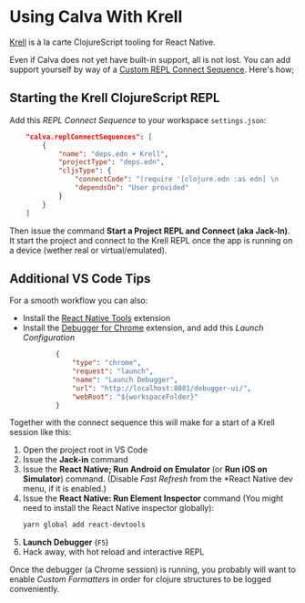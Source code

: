 # Using Calva With Krell

[Krell](https://github.com/vouch-opensource/krell) is à la carte ClojureScript tooling for React Native.

Even if Calva does not yet have built-in support, all is not lost. You can add support yourself by way of a [Custom REPL Connect Sequence](connect-sequences.md). Here's how;

## Starting the Krell ClojureScript REPL

Add this *REPL Connect Sequence* to your workspace `settings.json`:

```json
    "calva.replConnectSequences": [
        {
            "name": "deps.edn + Krell",
            "projectType": "deps.edn",
            "cljsType": {
                "connectCode": "(require '[clojure.edn :as edn] \n    '[clojure.java.io :as io]\n    '[cider.piggieback] \n    '[krell.api :as krell]\n    '[krell.repl])\n\n(def config (edn/read-string (slurp (io/file \"build.edn\"))))\n(apply cider.piggieback/cljs-repl (krell.repl/repl-env) (mapcat identity config))",
                "dependsOn": "User provided"
            }
        }
    ]
```

Then issue the command **Start a Project REPL and Connect (aka Jack-In)**. It start the project and connect to the Krell REPL once the app is running on a device (wether real or virtual/emulated).

## Additional VS Code Tips

For a smooth workflow you can also:

* Install the [React Native Tools](https://github.com/Microsoft/vscode-react-native) extension
* Install the [Debugger for Chrome](https://github.com/Microsoft/vscode-chrome-debug) extension, and add this *Launch Configuration*
    ```json
            {
                "type": "chrome",
                "request": "launch",
                "name": "Launch Debugger",
                "url": "http://localhost:8081/debugger-ui/",
                "webRoot": "${workspaceFolder}"
            }
    ```

Together with the connect sequence this will make for a start of a Krell session like this:

1. Open the project root in VS Code
1. Issue the **Jack-in** command
1. Issue the **React Native; Run Android on Emulator** (or **Run iOS on Simulator**) command. (Disable *Fast Refresh* from the *React Native dev menu, if it is enabled.)
1. Issue the **React Native: Run Element Inspector** command
    (You might need to install the React Native inspector globally):
    ```sh
    yarn global add react-devtools
    ````
1. **Launch Debugger** (`F5`)
1. Hack away, with hot reload and interactive REPL

Once the debugger (a Chrome session) is running, you probably will want to enable *Custom Formatters* in order for clojure structures to be logged conveniently.
